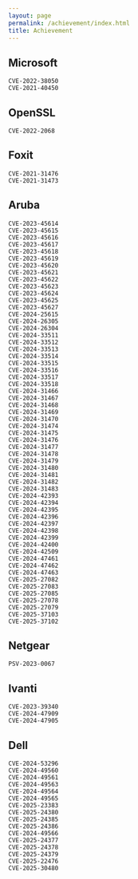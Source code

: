 ```yaml
---
layout: page
permalink: /achievement/index.html
title: Achievement
---
```


## Microsoft

    CVE-2022-38050
    CVE-2021-40450

## OpenSSL

    CVE-2022-2068

## Foxit

    CVE-2021-31476
    CVE-2021-31473

## Aruba
<div style="display:none"> 
2024 https://support.hpe.com/hpesc/public/docDisplay?docId=hpesbnw04678en_us&docLocale=en_US 
2025 https://support.hpe.com/hpesc/public/docDisplay?docId=hpesbnw04845en_us&docLocale=en_US 3
2025 https://support.hpe.com/hpesc/public/docDisplay?docId=hpesbnw04844en_us&docLocale=en_US 2
2025 https://support.hpe.com/hpesc/public/docDisplay?docId=hpesbnw04894en_us&docLocale=en_US 2
</div>

    CVE-2023-45614
    CVE-2023-45615
    CVE-2023-45616
    CVE-2023-45617
    CVE-2023-45618
    CVE-2023-45619
    CVE-2023-45620
    CVE-2023-45621
    CVE-2023-45622
    CVE-2023-45623
    CVE-2023-45624
    CVE-2023-45625
    CVE-2023-45627
    CVE-2024-25615
    CVE-2024-26305
    CVE-2024-26304
    CVE-2024-33511
    CVE-2024-33512
    CVE-2024-33513
    CVE-2024-33514
    CVE-2024-33515
    CVE-2024-33516
    CVE-2024-33517
    CVE-2024-33518
    CVE-2024-31466
    CVE-2024-31467
    CVE-2024-31468
    CVE-2024-31469
    CVE-2024-31470
    CVE-2024-31474
    CVE-2024-31475
    CVE-2024-31476
    CVE-2024-31477
    CVE-2024-31478
    CVE-2024-31479
    CVE-2024-31480
    CVE-2024-31481
    CVE-2024-31482
    CVE-2024-31483
    CVE-2024-42393
    CVE-2024-42394
    CVE-2024-42395
    CVE-2024-42396
    CVE-2024-42397
    CVE-2024-42398
    CVE-2024-42399
    CVE-2024-42400
    CVE-2024-42509
    CVE-2024-47461
    CVE-2024-47462
    CVE-2024-47463
    CVE-2025-27082
    CVE-2025-27083
    CVE-2025-27085
    CVE-2025-27078
    CVE-2025-27079
    CVE-2025-37103
    CVE-2025-37102

## Netgear

    PSV-2023-0067

## Ivanti

    CVE-2023-39340
    CVE-2024-47909
    CVE-2024-47905

## Dell
<div style="display:none"> 
2024 https://www.dell.com/support/kbdoc/en-ph/000247217/dsa-2024-425-security-update-for-dell-networking-os10-vulnerabilities
2024 https://www.dell.com/support/kbdoc/en-us/000279157/dsa-2025-022-security-update-for-dell-powerprotect-dd-multiple-vulnerabilities   
2025 https://www.dell.com/support/kbdoc/en-us/000295014/dsa-2025-068-security-update-for-dell-networking-os10-vulnerabilities 1
2025 https://www.dell.com/support/kbdoc/en-us/000300090/dsa-2025-116-security-update-for-dell-unity-dell-unityvsa-and-dell-unity-xt-security-update-for-multiple-vulnerabilities 11
2025 https://www.dell.com/support/kbdoc/en-us/000317318/dsa-2025-191-security-update-for-storage-center-dell-storage-manager-vulnerabilities 1
2025 https://www.dell.com/support/kbdoc/zh-cn/000349609/dsa-2025-304-security-update-for-dell-powerprotect-data-manager-multiple-security-vulnerabilities 1
</div>

    CVE-2024-53296
    CVE-2024-49560
    CVE-2024-49561
    CVE-2024-49563
    CVE-2024-49564
    CVE-2024-49565 
    CVE-2025-23383 
    CVE-2025-24380 
    CVE-2025-24385
    CVE-2025-24386
    CVE-2024-49566
    CVE-2025-24377 
    CVE-2025-24378
    CVE-2025-24379
    CVE-2025-22476
    CVE-2025-30480
